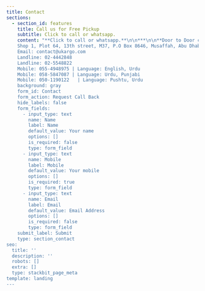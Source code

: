 ```yaml
---
title: Contact
sections:
  - section_id: features
    title: Call us for Free Pickup
    subtitle: Click to call or whatsapp.
    content: "**Click to call or whatsapp.**\n\n***\n\n**Door to Door cargo service all over Pakistan**\n\n
    Shop 1, Plot 64, 13th street, M37, P.O Box 8646, Musaffah, Abu Dhabi, UAE
    Email: contact@ukargo.com
    Landline: 02-4442848   
    Landline: 02-5548822
    Mobile: 055-4948975 | Language: English, Urdu
    Mobile: 058-5847087 | Language: Urdu, Punjabi
    Mobile: 050-1190122   | Language: Pushtu, Urdu
    background: gray
    form_id: Contact
    form_action: Request Call Back
    hide_labels: false
    form_fields:
      - input_type: text
        name: Name
        label: Name
        default_value: Your name
        options: []
        is_required: false
        type: form_field
      - input_type: text
        name: Mobile
        label: Mobile
        default_value: Your mobile
        options: []
        is_required: true
        type: form_field
      - input_type: text
        name: Email
        label: Email
        default_value: Email Address
        options: []
        is_required: false
        type: form_field
    submit_label: Submit
    type: section_contact
seo:
  title: ''
  description: ''
  robots: []
  extra: []
  type: stackbit_page_meta
template: landing
---
```

